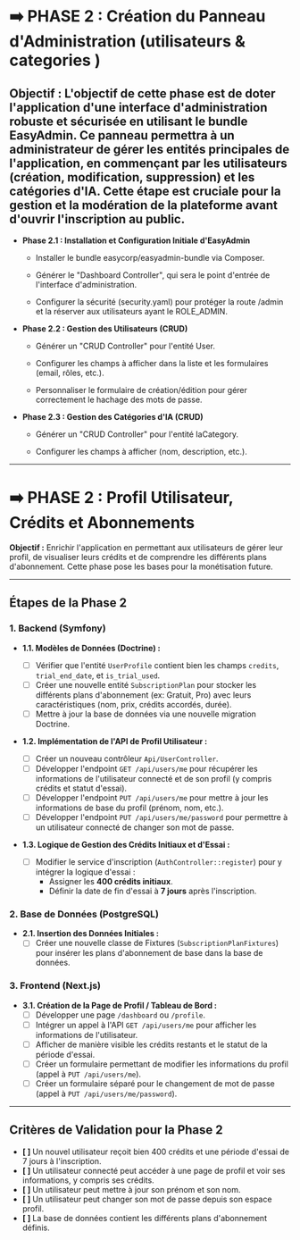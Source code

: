 # ➡️ PHASE 2 : Création du Panneau d'Administration (utilisateurs & categories )

## **Objectif :** L'objectif de cette phase est de doter l'application d'une interface d'administration robuste et sécurisée en utilisant le bundle EasyAdmin. Ce panneau permettra à un administrateur de gérer les entités principales de l'application, en commençant par les utilisateurs (création, modification, suppression) et les catégories d'IA. Cette étape est cruciale pour la gestion et la modération de la plateforme avant d'ouvrir l'inscription au public.

- **Phase 2.1 : Installation et Configuration Initiale d'EasyAdmin**

  - Installer le bundle easycorp/easyadmin-bundle via Composer.

  - Générer le "Dashboard Controller", qui sera le point d'entrée de l'interface d'administration.

  - Configurer la sécurité (security.yaml) pour protéger la route /admin et la réserver aux utilisateurs ayant le ROLE_ADMIN.

- **Phase 2.2 : Gestion des Utilisateurs (CRUD)**

  - Générer un "CRUD Controller" pour l'entité User.

  - Configurer les champs à afficher dans la liste et les formulaires (email, rôles, etc.).

  - Personnaliser le formulaire de création/édition pour gérer correctement le hachage des mots de passe.

- **Phase 2.3 : Gestion des Catégories d'IA (CRUD)**

  - Générer un "CRUD Controller" pour l'entité IaCategory.

  - Configurer les champs à afficher (nom, description, etc.).

---

# ➡️ PHASE 2 : Profil Utilisateur, Crédits et Abonnements

**Objectif :** Enrichir l'application en permettant aux utilisateurs de gérer leur profil, de visualiser leurs crédits et de comprendre les différents plans d'abonnement. Cette phase pose les bases pour la monétisation future.

---

## Étapes de la Phase 2

### 1. Backend (Symfony)

- **1.1. Modèles de Données (Doctrine) :**

  - [ ] Vérifier que l'entité `UserProfile` contient bien les champs `credits`, `trial_end_date`, et `is_trial_used`.
  - [ ] Créer une nouvelle entité `SubscriptionPlan` pour stocker les différents plans d'abonnement (ex: Gratuit, Pro) avec leurs caractéristiques (nom, prix, crédits accordés, durée).
  - [ ] Mettre à jour la base de données via une nouvelle migration Doctrine.

- **1.2. Implémentation de l'API de Profil Utilisateur :**

  - [ ] Créer un nouveau contrôleur `Api/UserController`.
  - [ ] Développer l'endpoint `GET /api/users/me` pour récupérer les informations de l'utilisateur connecté et de son profil (y compris crédits et statut d'essai).
  - [ ] Développer l'endpoint `PUT /api/users/me` pour mettre à jour les informations de base du profil (prénom, nom, etc.).
  - [ ] Développer l'endpoint `PUT /api/users/me/password` pour permettre à un utilisateur connecté de changer son mot de passe.

- **1.3. Logique de Gestion des Crédits Initiaux et d'Essai :**
  - [ ] Modifier le service d'inscription (`AuthController::register`) pour y intégrer la logique d'essai :
    - Assigner les **400 crédits initiaux**.
    - Définir la date de fin d'essai à **7 jours** après l'inscription.

### 2. Base de Données (PostgreSQL)

- **2.1. Insertion des Données Initiales :**
  - [ ] Créer une nouvelle classe de Fixtures (`SubscriptionPlanFixtures`) pour insérer les plans d'abonnement de base dans la base de données.

### 3. Frontend (Next.js)

- **3.1. Création de la Page de Profil / Tableau de Bord :**
  - [ ] Développer une page `/dashboard` ou `/profile`.
  - [ ] Intégrer un appel à l'API `GET /api/users/me` pour afficher les informations de l'utilisateur.
  - [ ] Afficher de manière visible les crédits restants et le statut de la période d'essai.
  - [ ] Créer un formulaire permettant de modifier les informations du profil (appel à `PUT /api/users/me`).
  - [ ] Créer un formulaire séparé pour le changement de mot de passe (appel à `PUT /api/users/me/password`).

---

## Critères de Validation pour la Phase 2

- **[ ]** Un nouvel utilisateur reçoit bien 400 crédits et une période d'essai de 7 jours à l'inscription.
- **[ ]** Un utilisateur connecté peut accéder à une page de profil et voir ses informations, y compris ses crédits.
- **[ ]** Un utilisateur peut mettre à jour son prénom et son nom.
- **[ ]** Un utilisateur peut changer son mot de passe depuis son espace profil.
- **[ ]** La base de données contient les différents plans d'abonnement définis.
